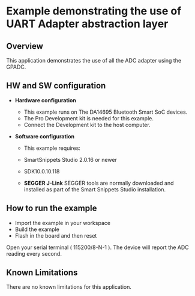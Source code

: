 # Example demonstrating the use of UART Adapter abstraction layer

## Overview

This application demonstrates the use of all the ADC adapter using the GPADC.
## HW and SW configuration

- **Hardware configuration**

  - This example runs on The DA14695 Bluetooth Smart SoC devices.
  - The Pro Development kit is needed for this example.
  - Connect the Development kit to the host computer.

- **Software configuration**

  - This example requires:

  - SmartSnippets Studio 2.0.16 or newer
  - SDK10.0.10.118

  - **SEGGER J-Link** SEGGER tools are normally downloaded and installed as part of the Smart Snippets Studio installation.

## How to run the example

- Import the example in your workspace
- Build the example
- Flash in the board and then reset

Open your serial terminal ( 115200/8-N-1 ). The device will report the ADC reading every second.




## Known Limitations
There are no known limitations for this application.
